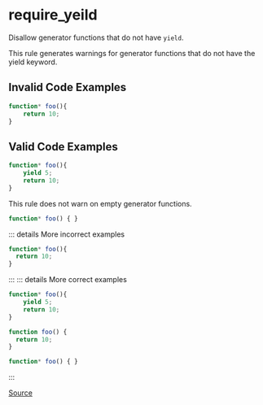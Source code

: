 <!--
 generated docs file, do not edit by hand, see xtask/docgen 
-->
# require_yeild

Disallow generator functions that do not have `yield`.

This rule generates warnings for generator functions that do not have the yield keyword.

## Invalid Code Examples

```js
function* foo(){
    return 10;
}
```


## Valid Code Examples

```js
function* foo(){
    yield 5;
    return 10;
}
```

This rule does not warn on empty generator functions.

```js
function* foo() { }
```

::: details More incorrect examples

```js
function* foo(){
  return 10;
}
```
:::
::: details More correct examples

```js
function* foo(){
    yield 5;
    return 10;
}
```

```js
function foo() {
  return 10;
}
```

```js
function* foo() { }
```
:::

[Source](https://github.com/rslint/rslint/tree/master/crates/rslint_core/src/groups/errors/require_yeild.rs)
